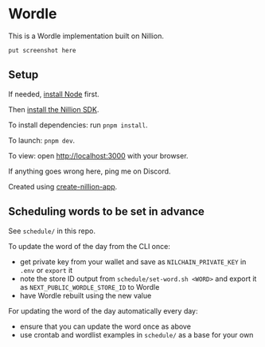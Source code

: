 # Wordle

This is a Wordle implementation built on Nillion.

```
put screenshot here
```

## Setup

If needed, [install Node](https://nodejs.org/en/download/package-manager) first.

Then [install the Nillion SDK](https://docs.nillion.com/quickstart-install).

To install dependencies: run `pnpm install`.

To launch: `pnpm dev`.

To view: open [http://localhost:3000](http://localhost:3000) with your browser.

If anything goes wrong here, ping me on Discord.

Created using [create-nillion-app](https://github.com/NillionNetwork/create-nillion-app).

## Scheduling words to be set in advance

See `schedule/` in this repo.

To update the word of the day from the CLI once:

- get private key from your wallet and save as `NILCHAIN_PRIVATE_KEY` in `.env` or `export` it
- note the store ID output from `schedule/set-word.sh <WORD>` and export it as `NEXT_PUBLIC_WORDLE_STORE_ID` to Wordle
- have Wordle rebuilt using the new value

For updating the word of the day automatically every day:

- ensure that you can update the word once as above
- use crontab and wordlist examples in `schedule/` as a base for your own
